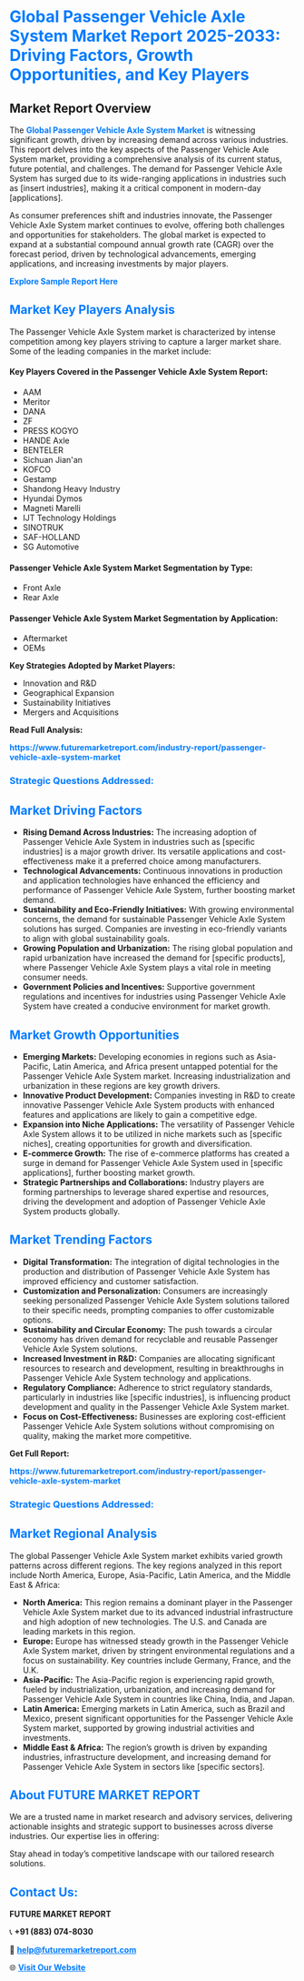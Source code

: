 <h1 style="color: #007BFF;">Global Passenger Vehicle Axle System Market Report 2025-2033: Driving Factors, Growth Opportunities, and Key Players</h1>

<section id="overview">
<h2>Market Report Overview</h2>
<p>The <a href="https://www.futuremarketreport.com/industry-report/passenger-vehicle-axle-system-market" style="color: #007BFF; text-decoration: none;"><strong>Global Passenger Vehicle Axle System Market</strong></a> is witnessing significant growth, driven by increasing demand across various industries. This report delves into the key aspects of the Passenger Vehicle Axle System market, providing a comprehensive analysis of its current status, future potential, and challenges. The demand for Passenger Vehicle Axle System has surged due to its wide-ranging applications in industries such as [insert industries], making it a critical component in modern-day [applications].</p>
<p>As consumer preferences shift and industries innovate, the Passenger Vehicle Axle System market continues to evolve, offering both challenges and opportunities for stakeholders. The global market is expected to expand at a substantial compound annual growth rate (CAGR) over the forecast period, driven by technological advancements, emerging applications, and increasing investments by major players.</p>
</section>

<section id="overview">
<p><a href="https://www.futuremarketreport.com/request-sample/reportId=36558" style="color: #007BFF; text-decoration: none;"><strong>Explore Sample Report Here</strong></a></p>
</section>

<section id="key-players">
<h2 style="color: #007BFF;">Market Key Players Analysis</h2>
<p>The Passenger Vehicle Axle System market is characterized by intense competition among key players striving to capture a larger market share. Some of the leading companies in the market include:</p>
<h4>Key Players Covered in the Passenger Vehicle Axle System Report:</h4>
<ul><li>AAM</li><li>Meritor</li><li>DANA</li><li>ZF</li><li>PRESS KOGYO</li><li>HANDE Axle</li><li>BENTELER</li><li>Sichuan Jian&#039;an</li><li>KOFCO</li><li>Gestamp</li><li>Shandong Heavy Industry</li><li>Hyundai Dymos</li><li>Magneti Marelli</li><li>IJT Technology Holdings</li><li>SINOTRUK</li><li>SAF-HOLLAND</li><li>SG Automotive</li></ul>
<h4>Passenger Vehicle Axle System Market Segmentation by Type:</h4>
<ul><li>Front Axle</li><li>Rear Axle</li></ul>

<h4>Passenger Vehicle Axle System Market Segmentation by Application:</h4>
<ul><li>Aftermarket</li><li>OEMs</li></ul>
<p><strong>Key Strategies Adopted by Market Players:</strong></p>
<ul>
<li>Innovation and R&D</li>
<li>Geographical Expansion</li>
<li>Sustainability Initiatives</li>
<li>Mergers and Acquisitions</li>
</ul>
</section>

<section>
<p><strong>Read Full Analysis: </strong></p><a href="https://www.futuremarketreport.com/industry-report/passenger-vehicle-axle-system-market" style="color: #007BFF; text-decoration: none;"><strong>https://www.futuremarketreport.com/industry-report/passenger-vehicle-axle-system-market</strong></a>
<h3 style="color: #007BFF;">Strategic Questions Addressed:</h3>
</section>

<section id="driving-factors">
<h2 style="color: #007BFF;">Market Driving Factors</h2>
<ul>
<li><strong>Rising Demand Across Industries:</strong> The increasing adoption of Passenger Vehicle Axle System in industries such as [specific industries] is a major growth driver. Its versatile applications and cost-effectiveness make it a preferred choice among manufacturers.</li>
<li><strong>Technological Advancements:</strong> Continuous innovations in production and application technologies have enhanced the efficiency and performance of Passenger Vehicle Axle System, further boosting market demand.</li>
<li><strong>Sustainability and Eco-Friendly Initiatives:</strong> With growing environmental concerns, the demand for sustainable Passenger Vehicle Axle System solutions has surged. Companies are investing in eco-friendly variants to align with global sustainability goals.</li>
<li><strong>Growing Population and Urbanization:</strong> The rising global population and rapid urbanization have increased the demand for [specific products], where Passenger Vehicle Axle System plays a vital role in meeting consumer needs.</li>
<li><strong>Government Policies and Incentives:</strong> Supportive government regulations and incentives for industries using Passenger Vehicle Axle System have created a conducive environment for market growth.</li>
</ul>
</section>

<section id="growth-opportunities">
<h2 style="color: #007BFF;">Market Growth Opportunities</h2>
<ul>
<li><strong>Emerging Markets:</strong> Developing economies in regions such as Asia-Pacific, Latin America, and Africa present untapped potential for the Passenger Vehicle Axle System market. Increasing industrialization and urbanization in these regions are key growth drivers.</li>
<li><strong>Innovative Product Development:</strong> Companies investing in R&D to create innovative Passenger Vehicle Axle System products with enhanced features and applications are likely to gain a competitive edge.</li>
<li><strong>Expansion into Niche Applications:</strong> The versatility of Passenger Vehicle Axle System allows it to be utilized in niche markets such as [specific niches], creating opportunities for growth and diversification.</li>
<li><strong>E-commerce Growth:</strong> The rise of e-commerce platforms has created a surge in demand for Passenger Vehicle Axle System used in [specific applications], further boosting market growth.</li>
<li><strong>Strategic Partnerships and Collaborations:</strong> Industry players are forming partnerships to leverage shared expertise and resources, driving the development and adoption of Passenger Vehicle Axle System products globally.</li>
</ul>
</section>

<section id="trending-factors">
<h2 style="color: #007BFF;">Market Trending Factors</h2>
<ul>
<li><strong>Digital Transformation:</strong> The integration of digital technologies in the production and distribution of Passenger Vehicle Axle System has improved efficiency and customer satisfaction.</li>
<li><strong>Customization and Personalization:</strong> Consumers are increasingly seeking personalized Passenger Vehicle Axle System solutions tailored to their specific needs, prompting companies to offer customizable options.</li>
<li><strong>Sustainability and Circular Economy:</strong> The push towards a circular economy has driven demand for recyclable and reusable Passenger Vehicle Axle System solutions.</li>
<li><strong>Increased Investment in R&D:</strong> Companies are allocating significant resources to research and development, resulting in breakthroughs in Passenger Vehicle Axle System technology and applications.</li>
<li><strong>Regulatory Compliance:</strong> Adherence to strict regulatory standards, particularly in industries like [specific industries], is influencing product development and quality in the Passenger Vehicle Axle System market.</li>
<li><strong>Focus on Cost-Effectiveness:</strong> Businesses are exploring cost-efficient Passenger Vehicle Axle System solutions without compromising on quality, making the market more competitive.</li>
</ul>
</section>

<section>
<p><strong>Get Full Report: </strong></p><a href="https://www.futuremarketreport.com/industry-report/passenger-vehicle-axle-system-market" style="color: #007BFF; text-decoration: none;"><strong>https://www.futuremarketreport.com/industry-report/passenger-vehicle-axle-system-market</strong></a>
<h3 style="color: #007BFF;">Strategic Questions Addressed:</h3>
</section>


<section id="regional-analysis">
<h2 style="color: #007BFF;">Market Regional Analysis</h2>
<p>The global Passenger Vehicle Axle System market exhibits varied growth patterns across different regions. The key regions analyzed in this report include North America, Europe, Asia-Pacific, Latin America, and the Middle East & Africa:</p>
<ul>
<li><strong>North America:</strong> This region remains a dominant player in the Passenger Vehicle Axle System market due to its advanced industrial infrastructure and high adoption of new technologies. The U.S. and Canada are leading markets in this region.</li>
<li><strong>Europe:</strong> Europe has witnessed steady growth in the Passenger Vehicle Axle System market, driven by stringent environmental regulations and a focus on sustainability. Key countries include Germany, France, and the U.K.</li>
<li><strong>Asia-Pacific:</strong> The Asia-Pacific region is experiencing rapid growth, fueled by industrialization, urbanization, and increasing demand for Passenger Vehicle Axle System in countries like China, India, and Japan.</li>
<li><strong>Latin America:</strong> Emerging markets in Latin America, such as Brazil and Mexico, present significant opportunities for the Passenger Vehicle Axle System market, supported by growing industrial activities and investments.</li>
<li><strong>Middle East & Africa:</strong> The region’s growth is driven by expanding industries, infrastructure development, and increasing demand for Passenger Vehicle Axle System in sectors like [specific sectors].</li>
</ul>
</section>

<footer>
<h2 style="color: #007BFF;">About FUTURE MARKET REPORT</h2>
<p>We are a trusted name in market research and advisory services, delivering actionable insights and strategic support to businesses across diverse industries. Our expertise lies in offering:</p>

<p>Stay ahead in today’s competitive landscape with our tailored research solutions.</p>

<h2 style="color: #007BFF;">Contact Us:</h2>
<p><strong>FUTURE MARKET REPORT</strong></p>
<p>📞 <strong>+91 (883) 074-8030</strong></p>
<p>📧 <strong><a href="mailto:help@futuremarketreport.com" style="color: #007BFF;">help@futuremarketreport.com</a></strong></p>
<p>🌐 <strong><a href="https://www.futuremarketreport.com/" style="color: #007BFF;">Visit Our Website</a></strong></p>
</footer>